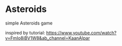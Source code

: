 # Asteroids
simple Asteroids game

inspired by tutorial:
https://www.youtube.com/watch?v=FmIo8iBV1W8&ab_channel=KaanAlpar
